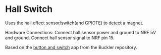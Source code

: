 Hall Switch
=====

Uses the hall effect sensor/switch(and GPIOTE) to detect a magnet.

Hardware Connections:
Connect hall sensor power and ground to NRF 5V and ground.
Connect hall sensor signal to NRF pin 15.

Based on the [button and switch](https://github.com/lab11/buckler/blob/master/software/apps/button_and_switch/main.c) app from the Buckler repository.
